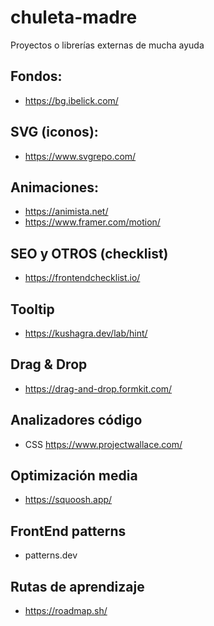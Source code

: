 # chuleta-madre
Proyectos o librerías externas de mucha ayuda
## Fondos:
- https://bg.ibelick.com/
## SVG (iconos):
- https://www.svgrepo.com/
## Animaciones:
- https://animista.net/
- https://www.framer.com/motion/
## SEO y OTROS (checklist)
- https://frontendchecklist.io/
## Tooltip
- https://kushagra.dev/lab/hint/
## Drag & Drop
- https://drag-and-drop.formkit.com/
## Analizadores código
- CSS https://www.projectwallace.com/
## Optimización media
- https://squoosh.app/
## FrontEnd patterns
- patterns․dev
## Rutas de aprendizaje
- https://roadmap.sh/
